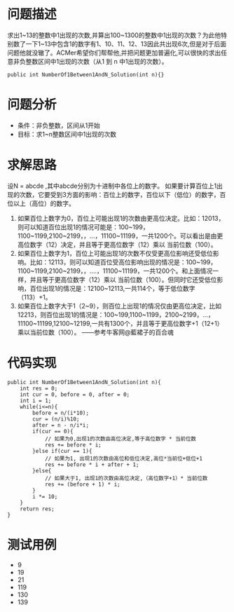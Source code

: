 # 问题描述
求出1\~13的整数中1出现的次数,并算出100\~1300的整数中1出现的次数？为此他特别数了一下1\~13中包含1的数字有1、10、11、12、13因此共出现6次,但是对于后面问题他就没辙了。ACMer希望你们帮帮他,并把问题更加普遍化,可以很快的求出任意非负整数区间中1出现的次数（从1 到 n 中1出现的次数）。

```
public int NumberOf1Between1AndN_Solution(int n){}
```
# 问题分析
- 条件：非负整数，区间从1开始
- 目标：求1\~n整数区间中1出现的次数

# 求解思路
设N = abcde ,其中abcde分别为十进制中各位上的数字。
如果要计算百位上1出现的次数，它要受到3方面的影响：百位上的数字，百位以下（低位）的数字，百位以上（高位）的数字。
1. 如果百位上数字为0，百位上可能出现1的次数由更高位决定。比如：12013，则可以知道百位出现1的情况可能是：100\~199，1100\~1199,2100\~2199，，…，11100\~11199，一共1200个。可以看出是由更高位数字（12）决定，并且等于更高位数字（12）乘以 当前位数（100）。
2. 如果百位上数字为1，百位上可能出现1的次数不仅受更高位影响还受低位影响。比如：12113，则可以知道百位受高位影响出现的情况是：100\~199，1100\~1199,2100\~2199，，….，11100\~11199，一共1200个。和上面情况一样，并且等于更高位数字（12）乘以 当前位数（100）。但同时它还受低位影响，百位出现1的情况是：12100\~12113,一共114个，等于低位数字（113）+1。
3. 如果百位上数字大于1（2\~9），则百位上出现1的情况仅由更高位决定，比如12213，则百位出现1的情况是：100\~199,1100\~1199，2100\~2199，…，11100\~11199,12100\~12199,一共有1300个，并且等于更高位数字+1（12+1）乘以当前位数（100）。
——参考牛客网@藍裙子的百合魂

# 代码实现

```
public int NumberOf1Between1AndN_Solution(int n){
    int res = 0;
    int cur = 0, before = 0, after = 0;
    int i = 1;
    while(i<=n){
        before = n/(i*10);
        cur = (n/i)%10;
        after = n - n/i*i;
        if(cur == 0){
            // 如果为0,出现1的次数由高位决定,等于高位数字 * 当前位数
            res += before * i;
        }else if(cur == 1){
            // 如果为1, 出现1的次数由高位和低位决定,高位*当前位+低位+1
            res += before * i + after + 1;
        }else{
            // 如果大于1, 出现1的次数由高位决定,（高位数字+1）* 当前位数
            res += (before + 1) * i;
        }
        i *= 10;
    }
    return res;
}
```
# 测试用例
- 9
- 19
- 21
- 119
- 130
- 139
